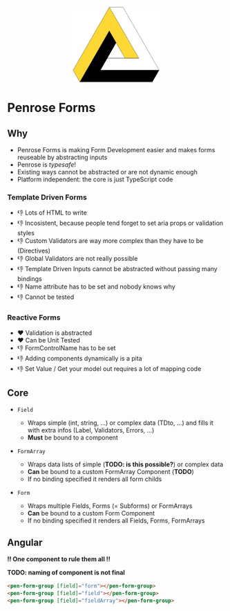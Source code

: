 <p align="center">
    <img src="logo.png" alt="logo" width="200">
</p>

# Penrose Forms
## Why
* Penrose Forms is making Form Development easier and makes forms reuseable by abstracting inputs
* Penrose is *typesafe*!
* Existing ways cannot be abstracted or are not dynamic enough
* Platform independent: the core is just TypeScript code

### Template Driven Forms
* 👎 Lots of HTML to write
* 👎 Incosistent, because people tend forget to set aria props or validation styles
* 👎 Custom Validators are way more complex than they have to be (Directives)
* 👎 Global Validators are not really possible
* 👎 Template Driven Inputs cannot be abstracted without passing many bindings
* 👎 Name attribute has to be set and nobody knows why
* 👎 Cannot be tested
    
### Reactive Forms
* ❤️ Validation is abstracted
* ❤️ Can be Unit Tested
* 👎 FormControlName has to be set
* 👎 Adding components dynamically is a pita
* 👎 Set Value / Get your model out requires a lot of mapping code

## Core
* `Field`
    * Wraps simple (int, string, ...) or complex data (TDto, ...) and fills it with extra infos (Label, Validators, Errors, ...)
    * **Must** be bound to a component

* `FormArray`
    * Wraps data lists of simple (**TODO: is this possible?**) or complex data
    * **Can** be bound to a custom FormArray Component (**TODO**)
    * If no binding specified it renders all form childs

* `Form`
    * Wraps multiple Fields, Forms (= Subforms) or FormArrays
    * **Can** be bound to a custom Form Component
    * If no binding specified it renders all Fields, Forms, FormArrays

## Angular
**!! One component to rule them all !!**

**TODO: naming of component is not final**
``` html
<pen-form-group [field]="form"></pen-form-group>
<pen-form-group [field]="field"></pen-form-group>
<pen-form-group [field]="fieldArray"></pen-form-group>
```
